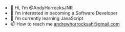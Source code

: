 - 👋 Hi, I’m @AndyHorrocksJNR
- 👀 I’m interested in becoming a Software Developer
- 🌱 I’m currently learning JavaScript
- 📫 How to reach me andrewhorrocksah@gmail.com

<!---
AndyHorrocksJNR/AndyHorrocksJNR is a ✨ special ✨ repository because its `README.md` (this file) appears on your GitHub profile.
You can click the Preview link to take a look at your changes.
--->
